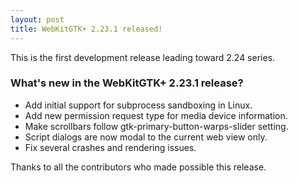 ```yaml
---
layout: post
title: WebKitGTK+ 2.23.1 released!
---
```


This is the first development release leading toward 2.24 series.

### What's new in the WebKitGTK+ 2.23.1 release?

 - Add initial support for subprocess sandboxing in Linux.
 - Add new permission request type for media device information.
 - Make scrollbars follow gtk-primary-button-warps-slider setting.
 - Script dialogs are now modal to the current web view only.
 - Fix several crashes and rendering issues.

Thanks to all the contributors who made possible this release.